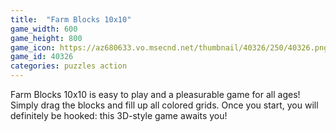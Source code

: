 ```yaml
---
title:  "Farm Blocks 10x10"
game_width: 600
game_height: 800
game_icon: https://az680633.vo.msecnd.net/thumbnail/40326/250/40326.png
game_id: 40326
categories: puzzles action
---
```

Farm Blocks 10x10 is easy to play and a pleasurable game for all ages! Simply drag the blocks and fill up all colored grids. Once you start, you will definitely be hooked: this 3D-style game awaits you!
